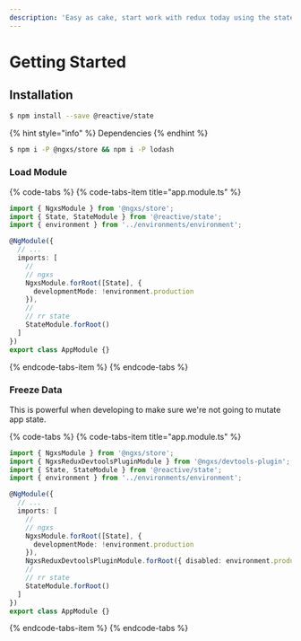 ```yaml
---
description: 'Easy as cake, start work with redux today using the state package.'
---
```


# Getting Started

## Installation

```bash
$ npm install --save @reactive/state
```

{% hint style="info" %}
Dependencies
{% endhint %}

```bash
$ npm i -P @ngxs/store && npm i -P lodash
```

### Load Module

{% code-tabs %}
{% code-tabs-item title="app.module.ts" %}

```typescript
import { NgxsModule } from '@ngxs/store';
import { State, StateModule } from '@reactive/state';
import { environment } from '../environments/environment';

@NgModule({
  // ...
  imports: [
    //
    // ngxs
    NgxsModule.forRoot([State], {
      developmentMode: !environment.production
    }),
    //
    // rr state
    StateModule.forRoot()
  ]
})
export class AppModule {}
```

{% endcode-tabs-item %}
{% endcode-tabs %}

### Freeze Data

This is powerful when developing to make sure we're not going to mutate app state.

{% code-tabs %}
{% code-tabs-item title="app.module.ts" %}

```typescript
import { NgxsModule } from '@ngxs/store';
import { NgxsReduxDevtoolsPluginModule } from '@ngxs/devtools-plugin';
import { State, StateModule } from '@reactive/state';
import { environment } from '../environments/environment';

@NgModule({
  // ...
  imports: [
    //
    // ngxs
    NgxsModule.forRoot([State], {
      developmentMode: !environment.production
    }),
    NgxsReduxDevtoolsPluginModule.forRoot({ disabled: environment.production }),
    //
    // rr state
    StateModule.forRoot()
  ]
})
export class AppModule {}
```

{% endcode-tabs-item %}
{% endcode-tabs %}
